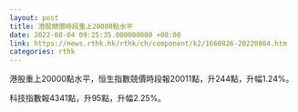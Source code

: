 ```yaml
---
layout: post
title: 港股競價時段重上20000點水平
date: 2022-08-04 09:25:35.000000000 +08:00
link: https://news.rthk.hk/rthk/ch/component/k2/1660826-20220804.htm
categories: rthk
---
```


港股重上20000點水平，恒生指數競價時段報20011點，升244點，升幅1.24%。

科技指數報4341點，升95點，升幅2.25%。
